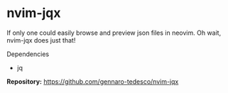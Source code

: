 # nvim-jqx
If only one could easily browse and preview json files in neovim. Oh wait, nvim-jqx does just that!

Dependencies
- jq

**Repository:** <https://github.com/gennaro-tedesco/nvim-jqx>
